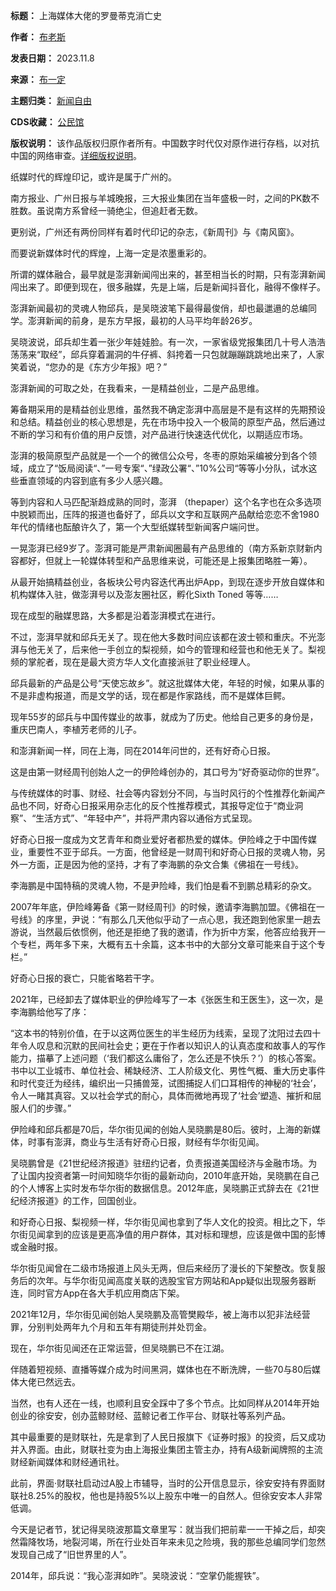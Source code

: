 

**标题：** 上海媒体大佬的罗曼蒂克消亡史  

**作者：** [布老斯](https://chinadigitaltimes.net/space/布一定)  

**发表日期：** 2023.11.8  

**来源：** [布一定](https://web.archive.org/web/https://mp.weixin.qq.com/s/7a6KYfa8xyGpJLg6Dv5mGQ)  

**主题归类：** [新闻自由](https://chinadigitaltimes.net/space/新闻自由)  

**CDS收藏：** [公民馆](https://chinadigitaltimes.net/space/%E5%85%AC%E6%B0%91%E9%A6%86)  

**版权说明：** 该作品版权归原作者所有。中国数字时代仅对原作进行存档，以对抗中国的网络审查。[详细版权说明](https://chinadigitaltimes.net/chinese/copyright)。


纸媒时代的辉煌印记，或许是属于广州的。‍‍‍‍


南方报业、广州日报与羊城晚报，三大报业集团在当年盛极一时，之间的PK数不胜数。虽说南方系曾经一骑绝尘，但追赶者无数。


更别说，广州还有两份同样有着时代印记的杂志，《新周刊》与《南风窗》。


而要说新媒体时代的辉煌，上海一定是浓墨重彩的。‍


所谓的媒体融合，最早就是澎湃新闻闯出来的，甚至相当长的时期，只有澎湃新闻闯出来了。即便到现在，很多融媒，先是上端，后是新闻抖音化，融得不像样子。‍‍‍‍‍‍‍‍‍‍‍‍‍‍


澎湃新闻最初的灵魂人物邱兵，是吴晓波笔下最得最俊俏，却也最邋遢的总编同学。澎湃新闻的前身，是东方早报，最初的人马平均年龄26岁。


吴晓波说，邱兵却生着一张少年娃娃脸。有一次，一家省级党报集团几十号人浩浩荡荡来“取经”，邱兵穿着漏洞的牛仔裤、斜挎着一只包就蹦蹦跳跳地出来了，人家笑着说，“您办的是《东方少年报》吧？”


澎湃新闻的可取之处，在我看来，一是精益创业，二是产品思维。


筹备期采用的是精益创业思维，虽然我不确定澎湃中高层是不是有这样的先期预设和总结。精益创业的核心思想是，先在市场中投入一个极简的原型产品，然后通过不断的学习和有价值的用户反馈，对产品进行快速迭代优化，以期适应市场。


澎湃的极简原型产品就是一个一个的微信公众号，冬枣的原始采编被分到各个领域，成立了“饭局阅读“、”一号专案“、”绿政公署“、”10%公司“等等小分队，试水这些垂直领域的内容到底有多少人感兴趣。


等到内容和人马匹配渐趋成熟的同时，澎湃 （thepaper）这个名字也在众多选项中脱颖而出，压阵的报道也备好了，邱兵以文字和互联网产品献给恋恋不舍1980年代的情绪也酝酿许久了，第一个大型纸媒转型新闻客户端问世。


一晃澎湃已经9岁了。澎湃可能是严肃新闻圈最有产品思维的（南方系新京财新内容都好，但就上一轮媒体转型和产品思维来说，可能还是上报集团略胜一筹）。


从最开始搞精益创业，各板块公号内容迭代再出炉App，到现在逐步开放自媒体和机构媒体入驻，做澎湃号以及澎友圈社区，孵化Sixth Toned 等等……


现在成型的融媒思路，大多都是沿着澎湃模式在进行。


不过，澎湃早就和邱兵无关了。现在他大多数时间应该都在波士顿和重庆。不光澎湃与他无关了，后来他一手创立的梨视频，如今的管理和经营也和他无关了。梨视频的掌舵者，现在是最大资方华人文化直接派驻了职业经理人。‍‍‍‍‍‍‍‍‍‍‍‍‍‍‍‍‍‍‍‍‍‍


邱兵最新的产品是公号“天使忘故乡”。就这批媒体大佬，年轻的时候，如果从事的不是非虚构报道，而是文学的话，现在都是作家路线，而不是媒体巨鳄。


现年55岁的邱兵与中国传媒业的故事，就成为了历史。他给自己更多的身份是，重庆巴南人，李植芳老师的儿子。‍‍‍‍‍‍‍‍‍‍‍‍‍‍‍‍‍‍‍‍‍‍‍‍‍‍‍‍‍‍


和澎湃新闻一样，同在上海，同在2014年问世的，还有好奇心日报。‍‍‍‍


这是由第一财经周刊创始人之一的伊险峰创办的，其口号为“好奇驱动你的世界”。‍‍‍


与传统媒体的时事、财经、社会等内容划分不同，与当时风行的个性推荐化新闻产品也不同，好奇心日报采用杂志化的反个性推荐模式，其报导定位于“商业洞察”、“生活方式”、“年轻中产”，并将严肃内容以通俗方式呈现。‍‍‍‍


好奇心日报一度成为文艺青年和商业爱好者都热爱的媒体。伊险峰之于中国传媒业，重要性不亚于邱兵。一方面，他曾经是一财周刊和好奇心日报的灵魂人物，另外一方面，正是因为他的坚持，才有了李海鹏的杂文合集《佛祖在一号线》。


李海鹏是中国特稿的灵魂人物，不是尹险峰，我们怕是看不到鹏总精彩的杂文。‍


2007年年底，伊险峰筹备《第一财经周刊》的时候，邀请李海鹏加盟。《佛祖在一号线》的序里，尹说：“有那么几天他似乎动了一点心思，我还跑到他家里一趟去游说，当然最后依惯例，他还是拒绝了我的邀请，作为折中方案，他答应给我开一个专栏，两年多下来，大概有五十余篇，这本书中的大部分文章可能来自于这个专栏。”


好奇心日报的衰亡，只能省略若干字。


2021年，已经卸去了媒体职业的伊险峰写了一本《张医生和王医生》，这一次，是李海鹏给他写了序：


“这本书的特别价值，在于以这两位医生的半生经历为线索，呈现了沈阳过去四十年令人叹息和沉默的民间社会史；更在于作者以知识人的认真态度和故事人的写作能力，描摹了上述问题（‘我们都这么庸俗了，怎么还是不快乐？’）的核心答案。书中以工业城市、单位社会、稀缺经济、工人阶级文化、男性气概、重大历史事件和时代变迁为经纬，编织出一只捕兽笼，试图捕捉人们口耳相传的神秘的‘社会’，令人一睹其真容。又以社会学式的耐心，具体而微地再现了‘社会’塑造、摧折和屈服人们的步骤。”


伊险峰和邱兵都是70后，华尔街见闻的创始人吴晓鹏是80后。彼时，上海的新媒体，时事有澎湃，商业与生活有好奇心日报，财经有华尔街见闻。‍‍‍‍‍‍‍‍‍‍‍‍‍‍‍‍


吴晓鹏曾是《21世纪经济报道》驻纽约记者，负责报道美国经济与金融市场。为了让国内投资者第一时间知晓华尔街的最新动向，2010年底开始，吴晓鹏在自己的个人博客上实时发布华尔街的数据信息。2012年底，吴晓鹏正式辞去在《21世纪经济报道》的工作，回国创业。


和好奇心日报、梨视频一样，华尔街见闻也拿到了华人文化的投资。相比之下，华尔街见闻拿到的应该是更高净值的用户群体，其对标和理想，应该是做中国的彭博或金融时报。‍‍‍‍‍‍‍‍‍‍‍‍‍‍‍‍‍


华尔街见闻曾在二级市场报道上风头无两，但后来经历了漫长的下架整改。恢复服务后的次年。与华尔街见闻高度关联的选股宝官方网站和App疑似出现服务器断连，同时官方App在各大手机应用商店下架。


2021年12月，华尔街见闻创始人吴晓鹏及高管樊殿华，被上海市以犯非法经营罪，分别判处两年九个月和五年有期徒刑并处罚金。


现在，华尔街见闻还在正常运营，但吴晓鹏已不在江湖。


伴随着短视频、直播等媒介成为时间黑洞，媒体也在不断洗牌，一些70与80后媒体大佬已然远去。


当然，也有人还在一线，也顺利且安全踩中了多个节点。比如同样从2014年开始创业的徐安安，创办蓝鲸财经、蓝鲸记者工作平台、财联社等系列产品。


其中最重要的是财联社，先是拿到了人民日报旗下《证券时报》的投资，后又成功并入界面。由此，财联社变为由上海报业集团主管主办，持有A级新闻牌照的主流财经新闻媒体和财经通讯社。‍‍‍‍‍‍‍‍‍‍‍‍


此前，界面·财联社启动过A股上市辅导，当时的公开信息显示，徐安安持有界面财联社8.25%的股权，他也是持股5%以上股东中唯一的自然人。但徐安安本人非常低调。


今天是记者节，犹记得吴晓波那篇文章里写：就当我们把前辈一一干掉之后，却突然霜降牧场，地裂河竭，所在行业处百年来未见之险境，我的那些总编同学们忽然发现自己成了“旧世界里的人”。‍‍‍‍


2014年，邱兵说：“我心澎湃如昨”。吴晓波说：“空掌仍能握铁”。

